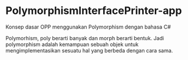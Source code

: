 # PolymorphismInterfacePrinter-app
Konsep dasar OPP menggunakan Polymorphism dengan bahasa C#




Polymorhism, poly berarti banyak dan morph berarti bentuk. Jadi polymorphism adalah kemampuan sebuah objek untuk mengimplementasikan sesuatu hal yang berbeda dengan cara sama.
